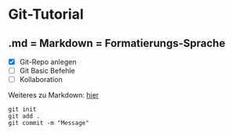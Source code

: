 # Git-Tutorial
## .md = Markdown = Formatierungs-Sprache

- [x] Git-Repo anlegen
- [ ] Git Basic Befehle
- [ ] Kollaboration

Weiteres zu Markdown: [hier](https://docs.github.com/de/get-started/writing-on-github/getting-started-with-writing-and-formatting-on-github/basic-writing-and-formatting-syntax)

```
git init
git add .
git commit -m "Message"
```
